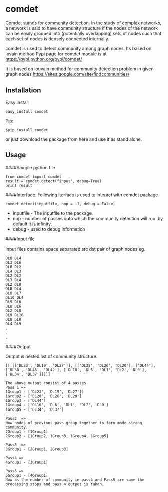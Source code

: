 comdet
======
Comdet stands for community detection.
In the study of complex networks, a network is said to have community structure if the nodes of the network can be easily grouped into (potentially overlapping) sets of nodes such that each set of nodes is densely connected internally.

comdet is used to detect community among graph nodes. Its based on lovain method
Pypi page for comdet module is at 
   https://pypi.python.org/pypi/comdet/
   
It is based on louvain method for community detection problem in given graph nodes
   https://sites.google.com/site/findcommunities/
   
Installation
-------------
Easy install
```shell
easy_install comdet
````

Pip:
```shell
$pip install comdet
```

or just download the package from here and use it as stand alone.

Usage
-------------
####Sample python file
```
from comdet import comdet
result = comdet.detect("input", debug=True)
print result
```

####Interface.
Following iterface is used to interact with comdet package
```
comdet.detect(inputfile, nop = -1, debug = False)
```
* inputfile - The inputfile to the package.
* nop       - number of passes upto which the community detection will run. by default it is infinity.
* debug     - used to debug information

####Input file

Input files  contains space separated src dst pair of graph nodes
eg.
```shell
DL0 DL4
DL3 DL6
DL8 DL2
DL4 DL3
DL2 DL2
DL3 DL4
DL2 DL8
DL8 DL4
DL0 DL7
DL10 DL4
DL9 DL6
DL8 DL6
DL2 DL8
DL9 DL10
DL8 DL8
DL4 DL9
.
.
.
```
####Output

Output is nested list of community structure.
```shell
[[[[['DL23', 'DL19', 'DL27']], [['DL28', 'DL26', 'DL20'], ['DL44'], ['DL38', 'DL46', 'DL42'], ['DL10', 'DL6', 'DL1', 'DL2', 'DL0'], ['DL34', 'DL37']]]]]
```
```
The above output consist of 4 passes.
Pass 1 => 
1Group1 - ['DL23', 'DL19', 'DL27']]
1Group2 - ['DL28', 'DL26', 'DL20']
1Group3 - ['DL44']
1Group4 - ['DL10', 'DL6', 'DL1', 'DL2', 'DL0']
1Group5 - ['DL34', 'DL37']

Pass2  => 
Now nodes of previous pass group together to form mode strong community.
2Group1 - [1Group1]
2Group2 - [1Group2, 1Group3, 1Group4, 1Group5]

Pass3  =>
3Group1 - [2Group1, 2Group3]

Pass4 => 
4Group1 - [3Group1]

Pass5 => 
5Group1 - [4Group1]
Now as the number of community in pass4 and Pass5 are same the processing stops and pass 4 output is taken.
```
